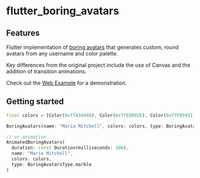 # flutter_boring_avatars

## Features
Flutter implementation of [boring avatars](https://github.com/boringdesigners/boring-avatars) that generates custom, round avatars from any username and color palette.

Key differences from the original project include the use of Canvas and the addition of transition animations.

Check out the [Web Example](https://xioxin.github.io/flutter_boring_avatars/) for a demonstration.

## Getting started

```Dart
final colors = [Color(0xffA3A948), Color(0xffEDB92E), Color(0xffF85931), Color(0xffCE1836), Color(0xff009989)];

BoringAvatars(name: "Maria Mitchell", colors: colors, type: BoringAvatarsType.marble);

// or animation
AnimatedBoringAvatars(
  duration: const Duration(milliseconds: 300),
  name: "Maria Mitchell",
  colors: colors,
  type: BoringAvatarsType.marble
)
```
